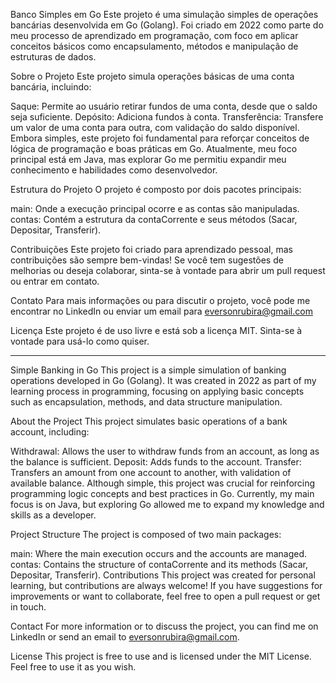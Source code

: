 Banco Simples em Go
Este projeto é uma simulação simples de operações bancárias desenvolvida em Go (Golang). Foi criado em 2022 como parte do meu processo de aprendizado em programação, com foco em aplicar conceitos básicos como encapsulamento, métodos e manipulação de estruturas de dados.

Sobre o Projeto
Este projeto simula operações básicas de uma conta bancária, incluindo:

Saque: Permite ao usuário retirar fundos de uma conta, desde que o saldo seja suficiente.
Depósito: Adiciona fundos à conta.
Transferência: Transfere um valor de uma conta para outra, com validação do saldo disponível.
Embora simples, este projeto foi fundamental para reforçar conceitos de lógica de programação e boas práticas em Go. Atualmente, meu foco principal está em Java, mas explorar Go me permitiu expandir meu conhecimento e habilidades como desenvolvedor.

Estrutura do Projeto
O projeto é composto por dois pacotes principais:

main: Onde a execução principal ocorre e as contas são manipuladas.
contas: Contém a estrutura da contaCorrente e seus métodos (Sacar, Depositar, Transferir).

Contribuições
Este projeto foi criado para aprendizado pessoal, mas contribuições são sempre bem-vindas! Se você tem sugestões de melhorias ou deseja colaborar, sinta-se à vontade para abrir um pull request ou entrar em contato.

Contato
Para mais informações ou para discutir o projeto, você pode me encontrar no LinkedIn ou enviar um email para eversonrubira@gmail.com

Licença
Este projeto é de uso livre e está sob a licença MIT. Sinta-se à vontade para usá-lo como quiser.


************************************************


Simple Banking in Go
This project is a simple simulation of banking operations developed in Go (Golang). It was created in 2022 as part of my learning process in programming, focusing on applying basic concepts such as encapsulation, methods, and data structure manipulation.

About the Project
This project simulates basic operations of a bank account, including:

Withdrawal: Allows the user to withdraw funds from an account, as long as the balance is sufficient.
Deposit: Adds funds to the account.
Transfer: Transfers an amount from one account to another, with validation of available balance.
Although simple, this project was crucial for reinforcing programming logic concepts and best practices in Go. Currently, my main focus is on Java, but exploring Go allowed me to expand my knowledge and skills as a developer.

Project Structure
The project is composed of two main packages:

main: Where the main execution occurs and the accounts are managed.
contas: Contains the structure of contaCorrente and its methods (Sacar, Depositar, Transferir).
Contributions
This project was created for personal learning, but contributions are always welcome! If you have suggestions for improvements or want to collaborate, feel free to open a pull request or get in touch.

Contact
For more information or to discuss the project, you can find me on LinkedIn or send an email to eversonrubira@gmail.com.

License
This project is free to use and is licensed under the MIT License. Feel free to use it as you wish.

